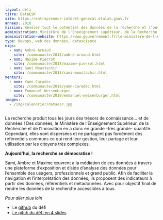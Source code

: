 ```yaml
---
layout: defi
titre: DataESR
site: https://entrepreneur-interet-general.etalab.gouv.fr
annees: 2018
mission: Révéler tout le potentiel des données de la recherche et l’ouvrir aux citoyens
administration: Ministère de l'Enseignement supérieur, de la Recherche et de l'Innovation, Département des outils d'aide à la décision
administration-website: https://www.gouvernement.fr/le-ministere-de-l-enseignement-superieur-de-la-recherche-et-de-l-innovation
type: Devops, web des données, datascience
eigs:
  - nom: Ambre Arnaud
    site: /communaute/2018/ambre-arnaud.html
  - nom: Maxime Pierrot
    site: /communaute/2018/maxime-pierrot.html
  - nom: Sami Moustachir
    site: /communaute/2018/sami-moustachir.html
mentors:
  - nom: Yann Caradec
    site: /communaute/2018/yann-caradec.html
  - nom: Emmanuel Weisenburger
    site: /communaute/2018/emmanuel-weisenburger.html
images:
  - /img/calendrier/dataesr.jpg
---
```


La recherche produit tous les jours des trésors de connaissance… et de
données ! Des données, le Ministère de l’Enseignement Supérieur, de la
Recherche et de l’Innovation en a donc en grande -très grande-
quantité. Cependant, elles sont dispersées et ne partagent pas
forcément des référentiels communs ce qui rend leur gestion, leur
partage et leur utilisation par les citoyens très complexes.

**Aujourd’hui, la recherche se démocratise !**

Sami, Ambre et Maxime œuvrent à la médiation de ces données à travers
une plateforme d’exposition et d’aide d’analyse des données pour
l’ensemble des usagers, professionnels et grand public. Afin de
faciliter la navigation et l’interprétation des données, ils proposent
des indicateurs à partir des données, référentiels et
métadonnées. Avec pour objectif final de rendre les données de la
recherche accessibles à tous.

_Pour aller plus loin_

* Le [github](https://github.com/entrepreneur-interet-general/dataESR) du défi
* [Le pitch du défi en 4 slides](https://www.slideshare.net/Etalab/eig-promo-2-prsentation-du-dfi-dataesr/1)
